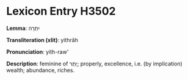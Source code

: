 # Lexicon Entry H3502

**Lemma**: יִתְרָה

**Transliteration (xlit)**: yithrâh

**Pronunciation**: yith-raw'

**Description**:
feminine of יֶתֶר; properly, excellence, i.e. (by implication) wealth; abundance, riches.
